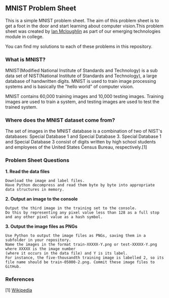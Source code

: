 ## MNIST Problem Sheet
This is a simple MNIST problem sheet. The aim of this problem sheet is to get a foot in the door and start learning about computer vision.This problem sheet was created by [Ian Mcloughlin](https://github.com/ianmcloughlin) as part of our emerging technologies module in college.

You can find my solutions to each of these problems in this repository.

### What is MNIST?
MNIST(Modified National Institute of Standards and Technology) is a sub data set of NIST(National Institute of Standards and Technology), a large database of handwritten digits. MNIST is used to train image processing systems and is basically the "hello world" of computer vision.

MNIST contains 60,000 training images and 10,000 testing images. Training images are used to train a system, and testing images are used to test the trained system.

### Where does the MNIST dataset come from?
The set of images in the MNIST database is a combination of two of NIST's databases: Special Database 1 and Special Database 3. Special Database 1 and Special Database 3 consist of digits written by high school students and employees of the United States Census Bureau, respectively.[1]

### Problem Sheet Questions

**1. Read the data files**

	Download the image and label files. 
    Have Python decompress and read them byte by byte into appropriate data structures in memory.
**2. Output an image to the console**
	
	Output the third image in the training set to the console. 
    Do this by representing any pixel value less than 128 as a full stop and any other pixel value as a hash symbol.
**3. Output the image files as PNGs**
	
	Use Python to output the image files as PNGs, saving them in a subfolder in your repository. 
    Name the images in the format train-XXXXX-Y.png or test-XXXXX-Y.png where XXXXX is the image number 
    (where it occurs in the data file) and Y is its label. 
    For instance, the five-thousandth training image is labelled 2, so its file name should be train-05000-2.png. Commit these image files to GitHub.

### References
[1] [Wikipedia](https://en.wikipedia.org/wiki/MNIST_database)